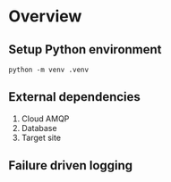 # Overview

## Setup Python environment

```
python -m venv .venv
```

## External dependencies

1.  Cloud AMQP
2.  Database
3.  Target site

## Failure driven logging
